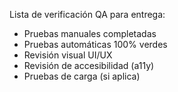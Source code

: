 Lista de verificación QA para entrega:
- Pruebas manuales completadas
- Pruebas automáticas 100% verdes
- Revisión visual UI/UX
- Revisión de accesibilidad (a11y)
- Pruebas de carga (si aplica)